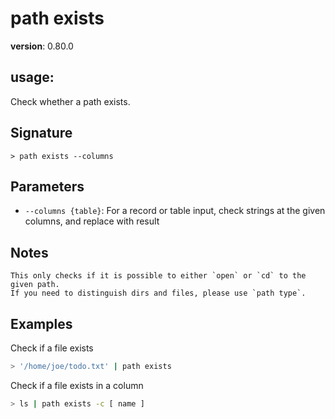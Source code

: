 # path exists

**version**: 0.80.0

## **usage**:

Check whether a path exists.

## Signature

`> path exists --columns`

## Parameters

- `--columns {table}`: For a record or table input, check strings at the given columns, and replace with result

## Notes

```text
This only checks if it is possible to either `open` or `cd` to the given path.
If you need to distinguish dirs and files, please use `path type`.
```

## Examples

Check if a file exists

```bash
> '/home/joe/todo.txt' | path exists
```

Check if a file exists in a column

```bash
> ls | path exists -c [ name ]
```
